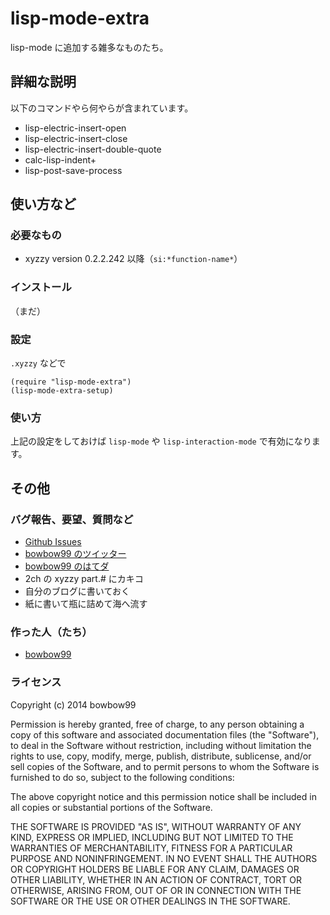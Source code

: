 lisp-mode-extra
===============
lisp-mode に追加する雑多なものたち。

詳細な説明
----------
以下のコマンドやら何やらが含まれています。

* lisp-electric-insert-open
* lisp-electric-insert-close
* lisp-electric-insert-double-quote
* calc-lisp-indent+
* lisp-post-save-process


使い方など
----------

### 必要なもの
* xyzzy version 0.2.2.242 以降（`si:*function-name*`）

### インストール
（まだ）

### 設定
`.xyzzy` などで

    (require "lisp-mode-extra")
    (lisp-mode-extra-setup)

### 使い方
上記の設定をしておけば `lisp-mode` や `lisp-interaction-mode` で有効になります。


その他
------

### バグ報告、要望、質問など
* [Github Issues](https://github.com/bowbow99/xyzzy.lisp-mode-extra/issues)
* [bowbow99 のツイッター](https://twitter.com/bowbow99)
* [bowbow99 のはてダ](http://d.hatena.ne.jp/bowbow99)
* 2ch の xyzzy part.# にカキコ
* 自分のブログに書いておく
* 紙に書いて瓶に詰めて海へ流す

### 作った人（たち）

* [bowbow99](https://github.com/bowbow99)

### ライセンス

Copyright (c) 2014 bowbow99

Permission is hereby granted, free of charge, to any person obtaining a copy
of this software and associated documentation files (the "Software"), to deal
in the Software without restriction, including without limitation the rights
to use, copy, modify, merge, publish, distribute, sublicense, and/or sell
copies of the Software, and to permit persons to whom the Software is
furnished to do so, subject to the following conditions:

The above copyright notice and this permission notice shall be included in
all copies or substantial portions of the Software.

THE SOFTWARE IS PROVIDED "AS IS", WITHOUT WARRANTY OF ANY KIND, EXPRESS OR
IMPLIED, INCLUDING BUT NOT LIMITED TO THE WARRANTIES OF MERCHANTABILITY,
FITNESS FOR A PARTICULAR PURPOSE AND NONINFRINGEMENT. IN NO EVENT SHALL THE
AUTHORS OR COPYRIGHT HOLDERS BE LIABLE FOR ANY CLAIM, DAMAGES OR OTHER
LIABILITY, WHETHER IN AN ACTION OF CONTRACT, TORT OR OTHERWISE, ARISING FROM,
OUT OF OR IN CONNECTION WITH THE SOFTWARE OR THE USE OR OTHER DEALINGS IN
THE SOFTWARE.
